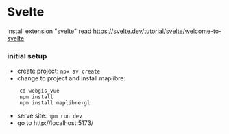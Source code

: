 # Svelte
install extension "svelte"
read https://svelte.dev/tutorial/svelte/welcome-to-svelte

### initial setup
- create project: ```npx sv create```
- change to project and install maplibre: 
```
    cd webgis_vue
    npm install
    npm install maplibre-gl
```
- serve site: ```npm run dev```
- go to http://localhost:5173/

